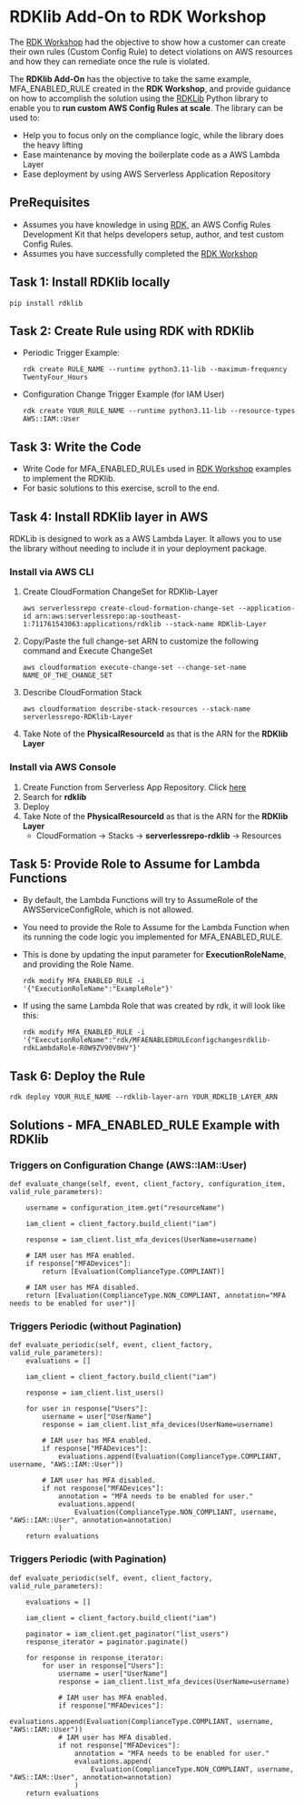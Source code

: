 # RDKlib Add-On to RDK Workshop

The [RDK Workshop](https://github.com/awslabs/aws-config-rdk/blob/master/rdk-workshop/instructions.md) had the objective to show how a customer can create their own rules (Custom Config Rule) to detect violations on AWS resources and how they can remediate once the rule is violated.

The **RDKlib Add-On** has the objective to take the same example, MFA_ENABLED_RULE created in the **RDK Workshop**, and provide guidance on how to accomplish the solution using the [RDKLib](https://github.com/awslabs/aws-config-rdklib) Python library to enable you to **run custom AWS Config Rules at scale**.  The library can be used to:

- Help you to focus only on the compliance logic, while the library does the heavy lifting
- Ease maintenance by moving the boilerplate code as a AWS Lambda Layer
- Ease deployment by using AWS Serverless Application Repository

## PreRequisites

- Assumes you have knowledge in using [RDK](https://github.com/awslabs/aws-config-rdk), an AWS Config Rules Development Kit that helps developers setup, author, and test custom Config Rules.
- Assumes you have successfully completed the [RDK Workshop](https://github.com/awslabs/aws-config-rdk/blob/master/rdk-workshop/instructions.md)

## Task 1: Install RDKlib locally

    pip install rdklib

## Task 2: Create Rule using RDK with RDKlib

- Periodic Trigger Example:

      rdk create RULE_NAME --runtime python3.11-lib --maximum-frequency TwentyFour_Hours

- Configuration Change Trigger Example (for IAM User)

      rdk create YOUR_RULE_NAME --runtime python3.11-lib --resource-types AWS::IAM::User

## Task 3: Write the Code

- Write Code for MFA_ENABLED_RULEs used in [RDK Workshop](https://github.com/awslabs/aws-config-rdk/blob/master/rdk-workshop/instructions.md) examples to implement the RDKlib.
- For basic solutions to this exercise, scroll to the end.

## Task 4: Install RDKlib layer in AWS

RDKLib is designed to work as a AWS Lambda Layer. It allows you to use the library without needing to include it in your deployment package.

### Install via AWS CLI

1. Create CloudFormation ChangeSet for RDKlib-Layer

       aws serverlessrepo create-cloud-formation-change-set --application-id arn:aws:serverlessrepo:ap-southeast-1:711761543063:applications/rdklib --stack-name RDKlib-Layer

1. Copy/Paste the full change-set ARN to customize the following command and Execute ChangeSet

       aws cloudformation execute-change-set --change-set-name NAME_OF_THE_CHANGE_SET

1. Describe CloudFormation Stack

       aws cloudformation describe-stack-resources --stack-name serverlessrepo-RDKlib-Layer

1. Take Note of the **PhysicalResourceId** as that is the ARN for the **RDKlib Layer**

### Install via AWS Console

1. Create Function from Serverless App Repository.  Click [here](https://console.aws.amazon.com/lambda/home#/create/application?tab=serverlessApps)
1. Search for **rdklib**
1. Deploy
1. Take Note of the **PhysicalResourceId** as that is the ARN for the **RDKlib Layer**
    - CloudFormation -> Stacks -> **serverlessrepo-rdklib** -> Resources

## Task 5: Provide Role to Assume for Lambda Functions

- By default, the Lambda Functions will try to AssumeRole of the AWSServiceConfigRole, which is not allowed.
- You need to provide the Role to Assume for the Lambda Function when its running the code logic you implemented for MFA_ENABLED_RULE.
- This is done by updating the input parameter for **ExecutionRoleName**, and providing the Role Name.

      rdk modify MFA_ENABLED_RULE -i '{"ExecutionRoleName":"ExampleRole"}'

- If using the same Lambda Role that was created by rdk, it will look like this:

      rdk modify MFA_ENABLED_RULE -i '{"ExecutionRoleName":"rdk/MFAENABLEDRULEconfigchangesrdklib-rdkLambdaRole-R0W9ZV90V0HV"}'

## Task 6: Deploy the Rule

    rdk deploy YOUR_RULE_NAME --rdklib-layer-arn YOUR_RDKLIB_LAYER_ARN

## Solutions - MFA_ENABLED_RULE Example with RDKlib

### Triggers on Configuration Change (AWS::IAM::User)

    def evaluate_change(self, event, client_factory, configuration_item, valid_rule_parameters):

        username = configuration_item.get("resourceName")

        iam_client = client_factory.build_client("iam")

        response = iam_client.list_mfa_devices(UserName=username)

        # IAM user has MFA enabled.
        if response["MFADevices"]:
            return [Evaluation(ComplianceType.COMPLIANT)]

        # IAM user has MFA disabled.
        return [Evaluation(ComplianceType.NON_COMPLIANT, annotation="MFA needs to be enabled for user")]

### Triggers Periodic (without Pagination)

    def evaluate_periodic(self, event, client_factory, valid_rule_parameters):
        evaluations = []

        iam_client = client_factory.build_client("iam")

        response = iam_client.list_users()

        for user in response["Users"]:
            username = user["UserName"]
            response = iam_client.list_mfa_devices(UserName=username)

            # IAM user has MFA enabled.
            if response["MFADevices"]:
                evaluations.append(Evaluation(ComplianceType.COMPLIANT, username, "AWS::IAM::User"))

            # IAM user has MFA disabled.
            if not response["MFADevices"]:
                annotation = "MFA needs to be enabled for user."
                evaluations.append(
                    Evaluation(ComplianceType.NON_COMPLIANT, username, "AWS::IAM::User", annotation=annotation)
                )
        return evaluations

### Triggers Periodic (with Pagination)

    def evaluate_periodic(self, event, client_factory, valid_rule_parameters):

        evaluations = []

        iam_client = client_factory.build_client("iam")

        paginator = iam_client.get_paginator("list_users")
        response_iterator = paginator.paginate()

        for response in response_iterator:
            for user in response["Users"]:
                username = user["UserName"]
                response = iam_client.list_mfa_devices(UserName=username)

                # IAM user has MFA enabled.
                if response["MFADevices"]:
                    evaluations.append(Evaluation(ComplianceType.COMPLIANT, username, "AWS::IAM::User"))
                # IAM user has MFA disabled.
                if not response["MFADevices"]:
                    annotation = "MFA needs to be enabled for user."
                    evaluations.append(
                        Evaluation(ComplianceType.NON_COMPLIANT, username, "AWS::IAM::User", annotation=annotation)
                    )
        return evaluations
